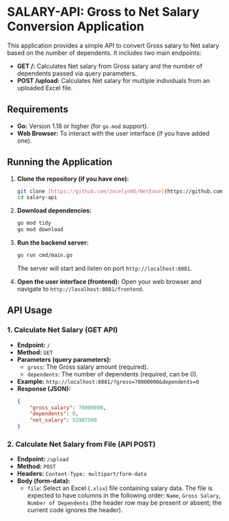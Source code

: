 # SALARY-API: Gross to Net Salary Conversion Application

This application provides a simple API to convert Gross salary to Net salary based on the number of dependents. It includes two main endpoints:

* **GET /:** Calculates Net salary from Gross salary and the number of dependents passed via query parameters.
* **POST /upload:** Calculates Net salary for multiple individuals from an uploaded Excel file.

## Requirements

* **Go:** Version 1.18 or higher (for `go.mod` support).
* **Web Browser:** To interact with the user interface (if you have added one).

## Running the Application

1.  **Clone the repository (if you have one):**
    ```bash
    git clone [https://github.com/JocelynWS/NetEase](https://github.com/JocelynWS/NetEase)
    cd salary-api
    ```

2.  **Download dependencies:**
    ```bash
    go mod tidy
    go mod download
    ```

3.  **Run the backend server:**
    ```bash
    go run cmd/main.go
    ```
    The server will start and listen on port `http://localhost:8081`.

4.  **Open the user interface (frontend):**
    Open your web browser and navigate to `http://localhost:8081/frontend`.

## API Usage

### 1. Calculate Net Salary (GET API)

* **Endpoint:** `/`
* **Method:** `GET`
* **Parameters (query parameters):**
    * `gross`: The Gross salary amount (required).
    * `dependents`: The number of dependents (required, can be 0).
* **Example:**
    `http://localhost:8081/?gross=70000000&dependents=0`
* **Response (JSON):**
    ```json
    {
        "gross_salary": 70000000,
        "dependents": 0,
        "net_salary": 52987500
    }
    ```

### 2. Calculate Net Salary from File (API POST)

* **Endpoint:** `/upload`
* **Method:** `POST`
* **Headers:** `Content-Type: multipart/form-data`
* **Body (form-data):**
    * `file`: Select an Excel (`.xlsx`) file containing salary data. The file is expected to have columns in the following order: `Name`, `Gross Salary`, `Number of Dependents` (the header row may be present or absent; the current code ignores the header).

    


